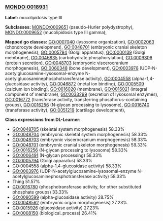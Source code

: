 
### [MONDO:0018931](http://purl.obolibrary.org/obo/MONDO_0018931)
**Label:** mucolipidosis type III

**Subclasses:** [MONDO:0009651](http://purl.obolibrary.org/obo/MONDO_0009651) (pseudo-Hurler polydystrophy), [MONDO:0009652](http://purl.obolibrary.org/obo/MONDO_0009652) (mucolipidosis type III gamma), 

**Mapped go classes:** [GO:0007040](http://purl.obolibrary.org/obo/GO_0007040) (lysosome organization), [GO:0002063](http://purl.obolibrary.org/obo/GO_0002063) (chondrocyte development), [GO:0048701](http://purl.obolibrary.org/obo/GO_0048701) (embryonic cranial skeleton morphogenesis), [GO:0005794](http://purl.obolibrary.org/obo/GO_0005794) (Golgi apparatus), [GO:0000139](http://purl.obolibrary.org/obo/GO_0000139) (Golgi membrane), [GO:0046835](http://purl.obolibrary.org/obo/GO_0046835) (carbohydrate phosphorylation), [GO:0009306](http://purl.obolibrary.org/obo/GO_0009306) (protein secretion), [GO:0048703](http://purl.obolibrary.org/obo/GO_0048703) (embryonic viscerocranium morphogenesis), [GO:0060348](http://purl.obolibrary.org/obo/GO_0060348) (bone development), [GO:0003976](http://purl.obolibrary.org/obo/GO_0003976) (UDP-N-acetylglucosamine-lysosomal-enzyme N-acetylglucosaminephosphotransferase activity), [GO:0004558](http://purl.obolibrary.org/obo/GO_0004558) (alpha-1,4-glucosidase activity), [GO:0046872](http://purl.obolibrary.org/obo/GO_0046872) (metal ion binding), [GO:0005509](http://purl.obolibrary.org/obo/GO_0005509) (calcium ion binding), [GO:0016020](http://purl.obolibrary.org/obo/GO_0016020) (membrane), [GO:0016021](http://purl.obolibrary.org/obo/GO_0016021) (integral component of membrane), [GO:0033299](http://purl.obolibrary.org/obo/GO_0033299) (secretion of lysosomal enzymes), [GO:0016772](http://purl.obolibrary.org/obo/GO_0016772) (transferase activity, transferring phosphorus-containing groups), [GO:0016256](http://purl.obolibrary.org/obo/GO_0016256) (N-glycan processing to lysosome), [GO:0016740](http://purl.obolibrary.org/obo/GO_0016740) (transferase activity), [GO:0051216](http://purl.obolibrary.org/obo/GO_0051216) (cartilage development), 

**Class expressions from DL-Learner:**

- [GO:0048705](http://purl.obolibrary.org/obo/GO_0048705) (skeletal system morphogenesis) 58.33%
- [GO:0048704](http://purl.obolibrary.org/obo/GO_0048704) (embryonic skeletal system morphogenesis) 58.33%
- [GO:0048703](http://purl.obolibrary.org/obo/GO_0048703) (embryonic viscerocranium morphogenesis) 58.33%
- [GO:0048701](http://purl.obolibrary.org/obo/GO_0048701) (embryonic cranial skeleton morphogenesis) 58.33%
- [GO:0016256](http://purl.obolibrary.org/obo/GO_0016256) (N-glycan processing to lysosome) 58.33%
- [GO:0006491](http://purl.obolibrary.org/obo/GO_0006491) (N-glycan processing) 58.33%
- [GO:0005794](http://purl.obolibrary.org/obo/GO_0005794) (Golgi apparatus) 58.33%
- [GO:0004558](http://purl.obolibrary.org/obo/GO_0004558) (alpha-1,4-glucosidase activity) 58.33%
- [GO:0003976](http://purl.obolibrary.org/obo/GO_0003976) (UDP-N-acetylglucosamine-lysosomal-enzyme N-acetylglucosaminephosphotransferase activity) 58.33%
- Thing 51.57%
- [GO:0016780](http://purl.obolibrary.org/obo/GO_0016780) (phosphotransferase activity, for other substituted phosphate groups) 33.33%
- [GO:0090599](http://purl.obolibrary.org/obo/GO_0090599) (alpha-glucosidase activity) 28.75%
- [GO:0048562](http://purl.obolibrary.org/obo/GO_0048562) (embryonic organ morphogenesis) 27.23%
- [GO:0015926](http://purl.obolibrary.org/obo/GO_0015926) (glucosidase activity) 27.23%
- [GO:0008150](http://purl.obolibrary.org/obo/GO_0008150) (biological_process) 26.41%


